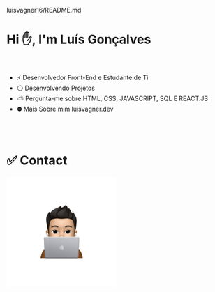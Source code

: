 <div style="display:inline;">
<div>
        <p>luisvagner16/README.md</p>
        <h1>Hi &#9995, I'm Luís Gonçalves</h1>
        
 <br>
<ul>
<li>&#9889 Desenvolvedor Front-End e Estudante de Ti</li>
<li>&#9898 Desenvolvendo Projetos</li>
<li>&#9925 Pergunta-me sobre HTML, CSS, JAVASCRIPT, SQL E REACT.JS</li>
<li>&#9940 Mais Sobre mim <a herf="#">luisvagner.dev</a></li>
</ul>
<br>
 <br>
<h1>&#9989 Contact</h1>
</div>
 <div>
<img src="transferir (3).jpeg" alt="" style="width:50%;">
</div>
</div>